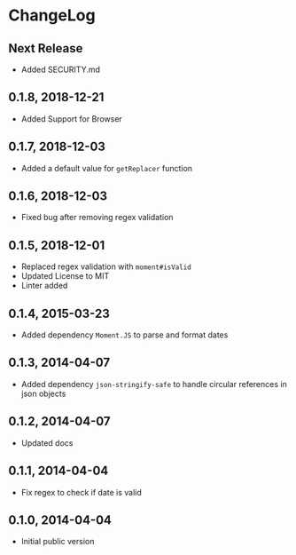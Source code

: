 # ChangeLog

## Next Release
- Added SECURITY.md

## 0.1.8, 2018-12-21
- Added Support for Browser

## 0.1.7, 2018-12-03
- Added a default value for `getReplacer` function

## 0.1.6, 2018-12-03
- Fixed bug after removing regex validation

## 0.1.5, 2018-12-01
- Replaced regex validation with `moment#isValid` 
- Updated License to MIT
- Linter added

## 0.1.4, 2015-03-23
- Added dependency `Moment.JS` to parse and format dates

## 0.1.3, 2014-04-07
- Added dependency `json-stringify-safe` to handle circular references in json objects

## 0.1.2, 2014-04-07
- Updated docs

## 0.1.1, 2014-04-04
- Fix regex to check if date is valid

## 0.1.0, 2014-04-04
- Initial public version
